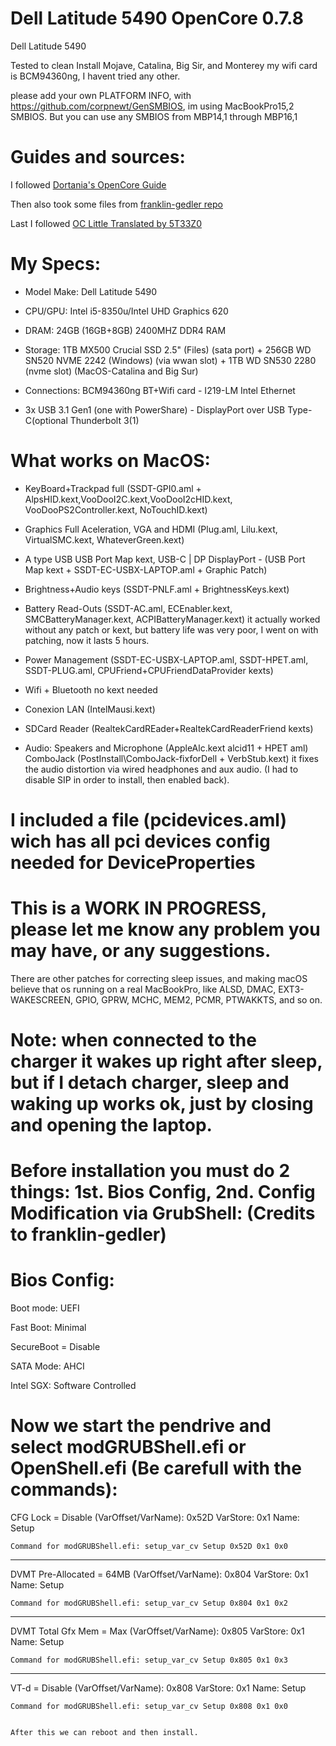 # Dell Latitude 5490 OpenCore 0.7.8

 Dell Latitude 5490

Tested to clean Install Mojave, Catalina, Big Sir, and Monterey
my wifi card is BCM94360ng, I havent tried any other.

please add your own PLATFORM INFO, with https://github.com/corpnewt/GenSMBIOS, im using MacBookPro15,2 SMBIOS. But you can use any SMBIOS from MBP14,1 through MBP16,1


# Guides and sources:

I followed [Dortania's OpenCore Guide](https://dortania.github.io/)

Then also took some files from [franklin-gedler repo](https://github.com/franklin-gedler/Dell-Latitude-7490-OpenCore-Big-Sur)

Last I followed [OC Little Translated by 5T33Z0](https://github.com/5T33Z0/OC-Little-Translated)


# My Specs:

- Model Make: Dell Latitude 5490

- CPU/GPU: Intel i5-8350u/Intel UHD Graphics 620

- DRAM: 24GB (16GB+8GB) 2400MHZ DDR4 RAM

- Storage: 1TB MX500 Crucial SSD 2.5" (Files) (sata port) + 256GB WD SN520 NVME 2242 (Windows) (via wwan slot) + 1TB WD SN530 2280 (nvme slot) (MacOS-Catalina and Big Sur)

- Connections: BCM94360ng BT+Wifi card - I219-LM Intel Ethernet

- 3x USB 3.1 Gen1 (one with PowerShare) - DisplayPort over USB Type-C(optional Thunderbolt 3(1)


# What works on MacOS:

- KeyBoard+Trackpad full (SSDT-GPI0.aml + AlpsHID.kext,VooDooI2C.kext,VooDooI2cHID.kext, VooDooPS2Controller.kext, NoTouchID.kext)

- Graphics Full Aceleration, VGA and HDMI (Plug.aml, Lilu.kext, VirtualSMC.kext, WhateverGreen.kext)

- A type USB USB Port Map kext, USB-C | DP DisplayPort - (USB Port Map kext + SSDT-EC-USBX-LAPTOP.aml + Graphic Patch)

- Brightness+Audio keys (SSDT-PNLF.aml + BrightnessKeys.kext)

- Battery Read-Outs (SSDT-AC.aml, ECEnabler.kext, SMCBatteryManager.kext, ACPIBatteryManager.kext) it actually worked without any patch or kext, but battery life was very poor, I went on with patching, now it lasts 5 hours.

- Power Management (SSDT-EC-USBX-LAPTOP.aml, SSDT-HPET.aml, SSDT-PLUG.aml, CPUFriend+CPUFriendDataProvider kexts)

- Wifi + Bluetooth no kext needed

- Conexion LAN (IntelMausi.kext)

- SDCard Reader (RealtekCardREader+RealtekCardReaderFriend kexts)

- Audio: Speakers and Microphone (AppleAlc.kext alcid11 + HPET aml) ComboJack (PostInstall\ComboJack-fixforDell + VerbStub.kext) it fixes the audio distortion via wired headphones and aux audio. (I had to disable SIP in order to install, then enabled back).

# I included a file (pcidevices.aml) wich has all pci devices config needed for DeviceProperties



# This is a WORK IN PROGRESS, please let me know any problem you may have, or any suggestions.

There are other patches for correcting sleep issues, and making macOS believe that os running on a real MacBookPro, like ALSD, DMAC, EXT3-WAKESCREEN, GPIO, GPRW, MCHC, MEM2, PCMR, PTWAKKTS, and so on.

# Note: when connected to the charger it wakes up right after sleep, but if I detach charger, sleep and waking up works ok, just by closing and opening the laptop.

# Before installation you must do 2 things: 1st. Bios Config, 2nd. Config Modification via GrubShell: (Credits to franklin-gedler)


# Bios Config:

Boot mode: UEFI

Fast Boot: Minimal

SecureBoot = Disable

SATA Mode: AHCI 

Intel SGX: Software Controlled

# Now we start the pendrive and select modGRUBShell.efi or OpenShell.efi (Be carefull with the commands):

CFG Lock = Disable
    (VarOffset/VarName): 0x52D
    VarStore: 0x1
    Name: Setup
    
    Command for modGRUBShell.efi: setup_var_cv Setup 0x52D 0x1 0x0
____________________________________________________________________

DVMT Pre-Allocated = 64MB
    (VarOffset/VarName): 0x804
    VarStore: 0x1
    Name: Setup
    
    Command for modGRUBShell.efi: setup_var_cv Setup 0x804 0x1 0x2
____________________________________________________________________

DVMT Total Gfx Mem = Max
    (VarOffset/VarName): 0x805
    VarStore: 0x1
    Name: Setup
    
    Command for modGRUBShell.efi: setup_var_cv Setup 0x805 0x1 0x3
____________________________________________________________________

VT-d = Disable
    (VarOffset/VarName): 0x808
    VarStore: 0x1
    Name: Setup
    
    Command for modGRUBShell.efi: setup_var_cv Setup 0x808 0x1 0x0
    
    
    After this we can reboot and then install.
